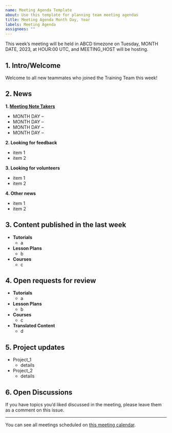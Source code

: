 ```yaml
---
name: Meeting Agenda Template
about: Use this template for planning team meeting agendas
title: Meeting Agenda Month Day, Year
labels: Meeting Agenda
assignees: ""
---
```


This week’s meeting will be held in ABCD timezone on Tuesday, MONTH DATE, 2023, at HOUR:00 UTC, and MEETING_HOST will be hosting.

## 1. Intro/Welcome

Welcome to all new teammates who joined the Training Team this week!

## 2. News

**1. [Meeting Note Takers](https://make.wordpress.org/training/handbook/about/team-roles/)**

- MONTH DAY –
- MONTH DAY –
- MONTH DAY –
- MONTH DAY –

**2. Looking for feedback**

- item 1
- item 2

**3. Looking for volunteers**

- item 1
- item 2

**4. Other news**

- item 1
- item 2

## 3. Content published in the last week

- **Tutorials**
  - a
- **Lesson Plans**
  - b
- **Courses**
  - c

## 4. Open requests for review

- **Tutorials**
  - a
- **Lesson Plans**
  - b
- **Courses**
  - c
- **Translated Content**
  - d

## 5. Project updates

- Project_1
  - details
- Project_2
  - details

## 6. Open Discussions

If you have topics you’d liked discussed in the meeting, please leave them as a comment on this issue.

---

You can see all meetings scheduled on [this meeting calendar](https://make.wordpress.org/meetings/#community).
